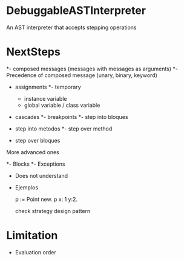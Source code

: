 # DebuggableASTInterpreter
An AST interpreter that accepts stepping operations

# NextSteps

*- composed messages (messages with messages as arguments)
*- Precedence of composed message (unary, binary, keyword)
- assignments
  *- temporary
  - instance variable
  - global variable / class variable


- cascades
*- breakpoints
*- step into bloques
- step into metodos
*- step over method
- step over bloques


More advanced ones

*- Blocks
*- Exceptions

- Does not understand
- Ejemplos

  p := Point new.
  p x: 1 y:2.
  
  check strategy design pattern
  
# Limitation
- Evaluation order
